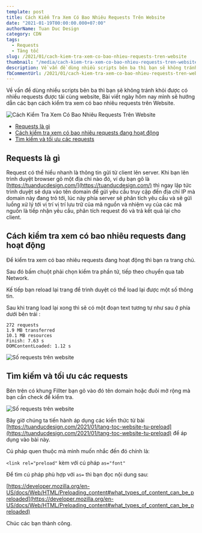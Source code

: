 ```yaml
---
template: post
title: Cách Kiểm Tra Xem Có Bao Nhiêu Requests Trên Website
date: "2021-01-19T00:00:00.000+07:00"
authorName: Tuan Duc Design
category: CDN
tags:
  - Requests
  - Tăng tốc
slug: /2021/01/cach-kiem-tra-xem-co-bao-nhieu-requests-tren-website
thumbnail: "/media/cach-kiem-tra-xem-co-bao-nhieu-requests-tren-website.jpg"
description: Về vấn đề dùng nhiều scripts bên ba thì bạn sẽ không tránh khỏi được có nhiều requests được tải cùng website.
fbCommentUrl: /2021/01/cach-kiem-tra-xem-co-bao-nhieu-requests-tren-website
---
```


Về vấn đề dùng nhiều scripts bên ba thì bạn sẽ không tránh khỏi được có nhiều requests được tải cùng website, Bài viết ngày hôm nay mình sẽ hướng dẫn các bạn cách kiểm tra xem có bao nhiêu requests trên Website.

![Cách Kiểm Tra Xem Có Bao Nhiêu Requests Trên Website](/media/cach-kiem-tra-xem-co-bao-nhieu-requests-tren-website.jpg)

- [Requests là gì](#requests-là-gì)
- [Cách kiểm tra xem có bao nhiêu requests đang hoạt động](#cách-kiểm-tra-xem-có-bao-nhiêu-requests-đang-hoạt-động)
- [Tìm kiếm và tối ưu các requests](#tìm-kiếm-và-tối-ưu-các-requests)

## Requests là gì

Request có thể hiểu nhanh là thông tin gửi từ client lên server. Khi bạn lên trình duyệt browser gõ một địa chỉ nào đó, ví dụ bạn gõ là [https://tuanducdesign.com/](https://tuanducdesign.com/) thì ngay lập tức trình duyệt sẽ dựa vào tên domain để gửi yêu cầu truy cập đến địa chỉ IP mà domain này đang trỏ tới, lúc này phía server sẽ phân tích yêu cầu và sẽ gửi luồng xử lý tới vị trí vị trí lưu trữ của mã nguồn và nhiệm vụ của các mã nguồn là tiếp nhận yêu cầu, phân tích request đó và trả kết quả lại cho client.

## Cách kiểm tra xem có bao nhiêu requests đang hoạt động

Để kiểm tra xem có bao nhiêu requests đang hoạt động thì bạn ra trang chủ.

Sau đó bấm chuột phải chọn kiểm tra phần tử, tiếp theo chuyển qua tab Network.

Kế tiếp bạn reload lại trang để trình duyệt có thể load lại được một số thông tin.

Sau khi trang load lại xong thì sẽ có một đoạn text tương tự như sau ở phía dưới bên trái :

```text
272 requests
1.9 MB transferred
10.1 MB resources
Finish: 7.63 s
DOMContentLoaded: 1.12 s
```

![Số requests trên website](/media/so-requests-tren-website.jpg)

## Tìm kiếm và tối ưu các requests

Bên trên có khung Fillter bạn gõ vào đó tên domain hoặc đuôi mở rộng mà bạn cần check để kiểm tra.

![Số requests trên website](/media/so-requests-tren-website.jpg)

Bây giờ chúng ta tiến hành áp dụng các kiến thức từ bài [https://tuanducdesign.com/2021/01/tang-toc-website-tu-preload](https://tuanducdesign.com/2021/01/tang-toc-website-tu-preload) để áp dụng vào bài này.

Cú pháp quen thuộc mà mình muốn nhắc đến đó chính là:

``` <link rel="preload" ``` kèm với cú pháp ``` as="font" ```

Để tìm cú pháp phù hợp với ``` as= ``` thì bạn đọc nội dung sau:

[https://developer.mozilla.org/en-US/docs/Web/HTML/Preloading_content#what_types_of_content_can_be_preloaded](https://developer.mozilla.org/en-US/docs/Web/HTML/Preloading_content#what_types_of_content_can_be_preloaded)

Chúc các bạn thành công.
